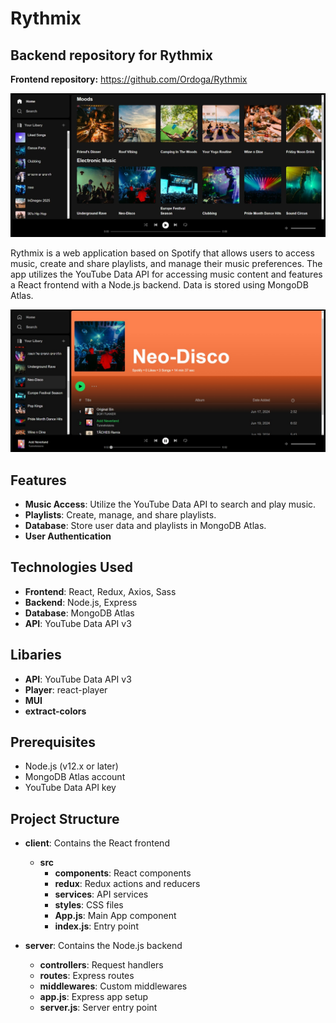 # Rythmix

## Backend repository for Rythmix
**Frontend repository:**
https://github.com/Ordoga/Rythmix

![](./public/imgs/Rythmix1.jpeg)

Rythmix is a web application based on Spotify that allows users to access music, create and share playlists, and manage their music preferences. The app utilizes the YouTube Data API for accessing music content and features a React frontend with a Node.js backend. Data is stored using MongoDB Atlas.

![](./public/imgs/Rythmix2.jpeg)

## Features

- **Music Access**: Utilize the YouTube Data API to search and play music.
- **Playlists**: Create, manage, and share playlists.
- **Database**: Store user data and playlists in MongoDB Atlas.
- **User Authentication**

## Technologies Used

- **Frontend**: React, Redux, Axios, Sass
- **Backend**: Node.js, Express
- **Database**: MongoDB Atlas
- **API**: YouTube Data API v3

## Libaries

- **API**: YouTube Data API v3
- **Player**: react-player
- **MUI**
- **extract-colors**

## Prerequisites

- Node.js (v12.x or later)
- MongoDB Atlas account
- YouTube Data API key


## Project Structure

- **client**: Contains the React frontend
  - **src**
    - **components**: React components
    - **redux**: Redux actions and reducers
    - **services**: API services
    - **styles**: CSS files
    - **App.js**: Main App component
    - **index.js**: Entry point

- **server**: Contains the Node.js backend
  - **controllers**: Request handlers
  - **routes**: Express routes
  - **middlewares**: Custom middlewares
  - **app.js**: Express app setup
  - **server.js**: Server entry point